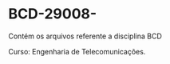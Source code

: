 # BCD-29008-
Contém os arquivos referente  a disciplina BCD



Curso: Engenharia de Telecomunicações.
